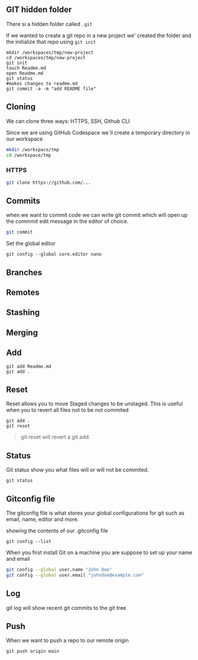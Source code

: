 ## GIT hidden folder

There si a hidden folder called `.git `

If we wanted to create a git repo in a new project we' created the folder and the initialize that repo using `git init`

```
mkdir /workspaces/tmp/new-project
cd /workspaces/tmp/new-project
git init
touch Readme.md
open Readme.md
git status
#makes changes to readme.md
git commit -a -m "add README file"
```

## Cloning

We can clone three ways: HTTPS, SSH, Github CLI

Since we are using GitHub Codespace we´ll create a temporary directory in our workspace

```sh
mkdir /workspace/tmp
cd /workspace/tmp
```

### HTTPS

```sh
git clone https://github.com/...
```


## Commits

when we want to commit code we can write git commit which will open up the commmit edit message in the editor of choice.

```sh
git commit 
```

Set the global editor
```
git config --global core.editor nano
```


## Branches

## Remotes

## Stashing

## Merging

## Add

```
git add Readme.md
git add .
```

## Reset

Reset allows you to move Staged changes to be unstaged.
This is useful when you to revert all files not to be not commited

```
git add .
git reset
```

> git reset will revert a git add.

## Status

Git status show you what files will or will not be commited.

```
git status
```

## Gitconfig file

The gitconfig file is what stores your global configurations for git such as email, name, editor and more.

showing the contents of our .gitconfig file
```
git config --list
```

When you first install Git on a machine you are suppose to set up your name and email

```sh
git config --global user.name "John Doe"
git config --global user.email "johndoe@example.com"
```

## Log

git log will show recent git commits to the git tree


## Push

When we want to push a repo to our remote origin

```
git push origin main
```
